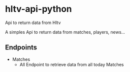 # hltv-api-python
Api to return data from Hltv

A simples Api to return data from matches, players, news...

## Endpoints

- Matches
    - All
        Endpoint to retrieve data from all today Matches
